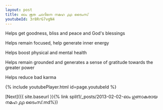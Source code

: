 ```yaml
---
layout: post
title: ഓം ഭൂത ചാറിനെ നമഹ ൧൧ ടൈംസ്
youtubeId: 3r8RrG7vgN4
---
```

 
 
Helps get goodness, bliss and peace and God's blessings
 
Helps remain focused, help generate inner energy 
 
Helps boost physical and mental health 
 
Helps remain grounded and generates a sense of gratitude towards the greater power 
 
Helps reduce bad karma
 
 
 
 


{% include youtubePlayer.html id=page.youtubeId %}
 
[Next]({{ site.baseurl }}{% link  split1/_posts/2013-02-02-ഓം ഗുണാകരായ നമഹ ൧൧ ടൈംസ്.md%})
 
